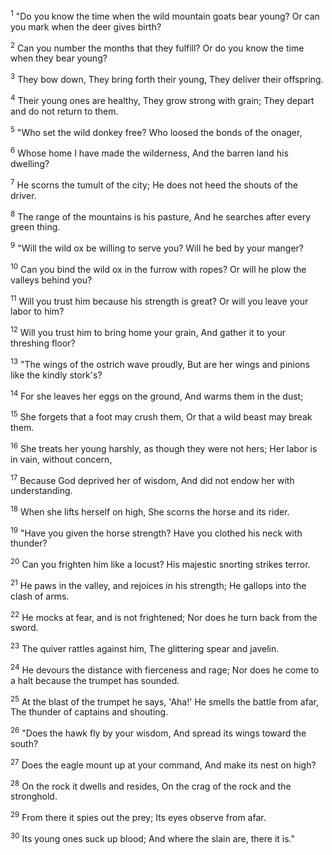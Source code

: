 <sup>1</sup> 
"Do you know the time when the wild mountain goats bear young? Or can you mark when the deer gives birth? 

<sup>2</sup> 
Can you number the months that they fulfill? Or do you know the time when they bear young? 

<sup>3</sup> 
They bow down, They bring forth their young, They deliver their offspring. 

<sup>4</sup> 
Their young ones are healthy, They grow strong with grain; They depart and do not return to them. 

<sup>5</sup> 
"Who set the wild donkey free? Who loosed the bonds of the onager, 

<sup>6</sup> 
Whose home I have made the wilderness, And the barren land his dwelling? 

<sup>7</sup> 
He scorns the tumult of the city; He does not heed the shouts of the driver. 

<sup>8</sup> 
The range of the mountains is his pasture, And he searches after every green thing. 

<sup>9</sup> 
"Will the wild ox be willing to serve you? Will he bed by your manger? 

<sup>10</sup> 
Can you bind the wild ox in the furrow with ropes? Or will he plow the valleys behind you? 

<sup>11</sup> 
Will you trust him because his strength is great? Or will you leave your labor to him? 

<sup>12</sup> 
Will you trust him to bring home your grain, And gather it to your threshing floor? 

<sup>13</sup> 
"The wings of the ostrich wave proudly, But are her wings and pinions like the kindly stork's? 

<sup>14</sup> 
For she leaves her eggs on the ground, And warms them in the dust; 

<sup>15</sup> 
She forgets that a foot may crush them, Or that a wild beast may break them. 

<sup>16</sup> 
She treats her young harshly, as though they were not hers; Her labor is in vain, without concern, 

<sup>17</sup> 
Because God deprived her of wisdom, And did not endow her with understanding. 

<sup>18</sup> 
When she lifts herself on high, She scorns the horse and its rider. 

<sup>19</sup> 
"Have you given the horse strength? Have you clothed his neck with thunder? 

<sup>20</sup> 
Can you frighten him like a locust? His majestic snorting strikes terror. 

<sup>21</sup> 
He paws in the valley, and rejoices in his strength; He gallops into the clash of arms. 

<sup>22</sup> 
He mocks at fear, and is not frightened; Nor does he turn back from the sword. 

<sup>23</sup> 
The quiver rattles against him, The glittering spear and javelin. 

<sup>24</sup> 
He devours the distance with fierceness and rage; Nor does he come to a halt because the trumpet has sounded. 

<sup>25</sup> 
At the blast of the trumpet he says, 'Aha!' He smells the battle from afar, The thunder of captains and shouting. 

<sup>26</sup> 
"Does the hawk fly by your wisdom, And spread its wings toward the south? 

<sup>27</sup> 
Does the eagle mount up at your command, And make its nest on high? 

<sup>28</sup> 
On the rock it dwells and resides, On the crag of the rock and the stronghold. 

<sup>29</sup> 
From there it spies out the prey; Its eyes observe from afar. 

<sup>30</sup> 
Its young ones suck up blood; And where the slain are, there it is."